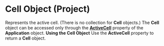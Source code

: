 
# Cell Object (Project)



Represents the active cell. (There is no collection for  **Cell** objects.) The **Cell** object can be accessed only through the **[ActiveCell](880931d8-fc23-7938-e4fe-bd800eeae318.md)** property of the **Application** object.
 **Using the Cell Object**
Use the  **ActiveCell** property to return a **Cell** object.
